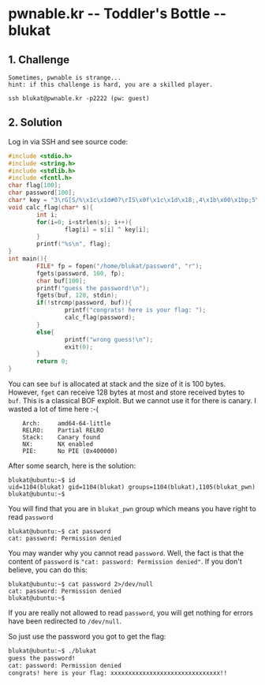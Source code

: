 # pwnable.kr -- Toddler's Bottle -- blukat

## 1. Challenge

```
Sometimes, pwnable is strange...
hint: if this challenge is hard, you are a skilled player.
 
ssh blukat@pwnable.kr -p2222 (pw: guest)
```

## 2. Solution

Log in via SSH and see source code:

```c
#include <stdio.h>
#include <string.h>
#include <stdlib.h>
#include <fcntl.h>
char flag[100];
char password[100];
char* key = "3\rG[S/%\x1c\x1d#0?\rIS\x0f\x1c\x1d\x18;,4\x1b\x00\x1bp;5\x0b\x1b\x08\x45+";
void calc_flag(char* s){
        int i;
        for(i=0; i<strlen(s); i++){
                flag[i] = s[i] ^ key[i];
        }
        printf("%s\n", flag);
}
int main(){
        FILE* fp = fopen("/home/blukat/password", "r");
        fgets(password, 100, fp);
        char buf[100];
        printf("guess the password!\n");
        fgets(buf, 128, stdin);
        if(!strcmp(password, buf)){
                printf("congrats! here is your flag: ");
                calc_flag(password);
        }
        else{
                printf("wrong guess!\n");
                exit(0);
        }
        return 0;
}

```

You can see `buf` is allocated at stack and the size of it is 100 bytes. However, `fget` can receive 128 bytes at most and store received bytes to `buf`. This is a classical BOF exploit. But we cannot use it for there is canary. I wasted a lot of time here :-(

```
    Arch:     amd64-64-little
    RELRO:    Partial RELRO
    Stack:    Canary found
    NX:       NX enabled
    PIE:      No PIE (0x400000)
```

After some search, here is the solution:

```
blukat@ubuntu:~$ id
uid=1104(blukat) gid=1104(blukat) groups=1104(blukat),1105(blukat_pwn)
blukat@ubuntu:~$
```

You will find that you are in `blukat_pwn` group which means you have right to read `password`

```
blukat@ubuntu:~$ cat password
cat: password: Permission denied
```

You may wander why you cannot read `password`. Well, the fact is that the content of `password` is `"cat: password: Permission denied"`. If you don't believe, you can do this:

```
blukat@ubuntu:~$ cat password 2>/dev/null
cat: password: Permission denied
blukat@ubuntu:~$
```

If you are really not allowed to read `password`, you will get nothing for errors have been redirected to `/dev/null`.

So just use the password you got to get the flag:

```bash
blukat@ubuntu:~$ ./blukat
guess the password!
cat: password: Permission denied
congrats! here is your flag: xxxxxxxxxxxxxxxxxxxxxxxxxxxxxxx!!
```

